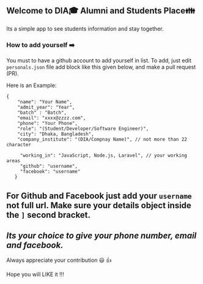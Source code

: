 ## Welcome to DIA:mortar_board: Alumni and Students Place:family:
Its a simple app to see students information and stay together.

### How to add yourself :arrow_right:

You must to have a github account to add yourself in list. 
To add, just edit `personals.json` file add block like this given below, and make a pull request (PR).


Here is an Example:
```
{
    "name": "Your Name",
    "admit_year": "Year",
    "batch" : "Batch",
    "email": "xxxx@zzzz.com",
    "phone": "Your Phone",
    "role": "(Student/Developer/Software Engineer)",
    "city": "Dhaka, Bangladesh",
    "company_institute": "(DIA/Compnay Name)", // not more than 22 character
    
     "working_in": "JavaScript, Node.js, Laravel", // your working areas
     "github": "username",
     "facebook": "username"
   }

```
For Github and Facebook just add your `username` not full url. Make sure your details object inside the `]` second bracket. 
-------
*Its your choice to give your phone number, email and facebook.*
-------
Always appreciate your contribution :smiley: :thumbsup:

Hope you will LIKE it !!!
